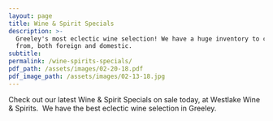 ```yaml
---
layout: page
title: Wine & Spirit Specials
description: >-
  Greeley's most eclectic wine selection! We have a huge inventory to choose
  from, both foreign and domestic.
subtitle:
permalink: /wine-spirits-specials/
pdf_path: /assets/images/02-20-18.pdf
pdf_image_path: /assets/images/02-13-18.jpg
---
```


Check out our latest Wine & Spirit Specials on sale today, at Westlake Wine & Spirits.  We have the best eclectic wine selection in Greeley.